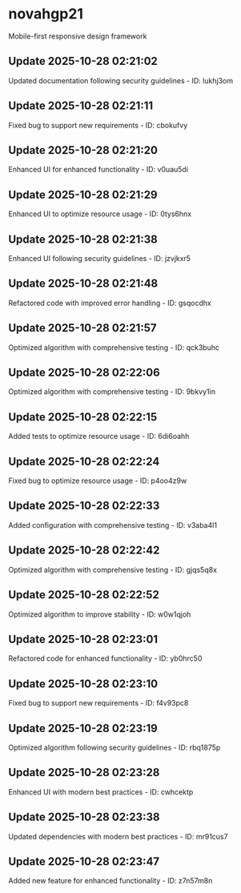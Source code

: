 # novahgp21
Mobile-first responsive design framework

## Update 2025-10-28 02:21:02
Updated documentation following security guidelines - ID: lukhj3om


## Update 2025-10-28 02:21:11
Fixed bug to support new requirements - ID: cbokufvy


## Update 2025-10-28 02:21:20
Enhanced UI for enhanced functionality - ID: v0uau5di


## Update 2025-10-28 02:21:29
Enhanced UI to optimize resource usage - ID: 0tys6hnx


## Update 2025-10-28 02:21:38
Enhanced UI following security guidelines - ID: jzvjkxr5


## Update 2025-10-28 02:21:48
Refactored code with improved error handling - ID: gsqocdhx


## Update 2025-10-28 02:21:57
Optimized algorithm with comprehensive testing - ID: qck3buhc


## Update 2025-10-28 02:22:06
Optimized algorithm with comprehensive testing - ID: 9bkvy1in


## Update 2025-10-28 02:22:15
Added tests to optimize resource usage - ID: 6di6oahh


## Update 2025-10-28 02:22:24
Fixed bug to optimize resource usage - ID: p4oo4z9w


## Update 2025-10-28 02:22:33
Added configuration with comprehensive testing - ID: v3aba4l1


## Update 2025-10-28 02:22:42
Optimized algorithm with comprehensive testing - ID: gjqs5q8x


## Update 2025-10-28 02:22:52
Optimized algorithm to improve stability - ID: w0w1qjoh


## Update 2025-10-28 02:23:01
Refactored code for enhanced functionality - ID: yb0hrc50


## Update 2025-10-28 02:23:10
Fixed bug to support new requirements - ID: f4v93pc8


## Update 2025-10-28 02:23:19
Optimized algorithm following security guidelines - ID: rbq1875p


## Update 2025-10-28 02:23:28
Enhanced UI with modern best practices - ID: cwhcektp


## Update 2025-10-28 02:23:38
Updated dependencies with modern best practices - ID: mr91cus7


## Update 2025-10-28 02:23:47
Added new feature for enhanced functionality - ID: z7n57m8n

